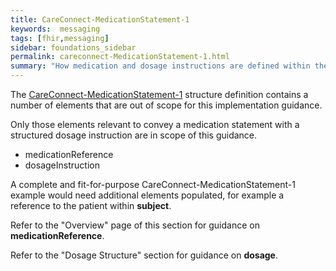 ```yaml
---
title: CareConnect-MedicationStatement-1
keywords:  messaging
tags: [fhir,messaging]
sidebar: foundations_sidebar
permalink: careconnect-MedicationStatement-1.html
summary: "How medication and dosage instructions are defined within the CareConnect-MedicationStatement-1 profiled resource"
---
```




The [CareConnect-MedicationStatement-1](https://fhir.hl7.org.uk/STU3/StructureDefinition/CareConnect-MedicationDispense-1) structure definition contains a number of elements that are out of scope for this implementation guidance. 

Only those elements relevant to convey a medication statement with a structured dosage instruction are in scope of this guidance.
  * medicationReference
  * dosageInstruction
  
A complete and fit-for-purpose CareConnect-MedicationStatement-1 example would need additional elements populated, for example a reference to the patient within **subject**.

Refer to the "Overview" page of this section for guidance on **medicationReference**.

Refer to the "Dosage Structure" section for guidance on **dosage**.